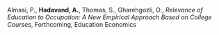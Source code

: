 Almasi, P., **Hadavand, A.**, Thomas, S., Gharehgozli, O., *Relevance of Education to Occupation: A New Empirical Approach Based on College Courses*, Forthcoming, Education Economics